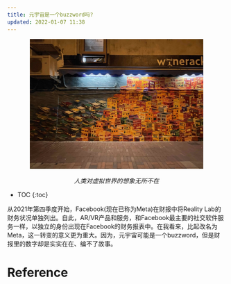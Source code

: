 ```yaml
---
title: 元宇宙是一个buzzword吗?
updated: 2022-01-07 11:38
---
```


<p align="center">
<img src="/images/metaverse.jpg" alt="metaverse" width="400"/>
</p>
<p align="center">
<span class="footer"> <i> 人类对虚拟世界的想象无所不在 </i></span>
</p>




* TOC
{:toc}

从2021年第四季度开始，Facebook(现在已称为Meta)在财报中将Reality Lab的财务状况单独列出。自此，AR/VR产品和服务，和Facebook最主要的社交软件服务一样，以独立的身份出现在Facebook的财务报表中。在我看来，比起改名为Meta，这一转变的意义更为重大。因为，元宇宙可能是一个buzzword，但是财报里的数字却是实实在在、编不了故事。




# Reference
